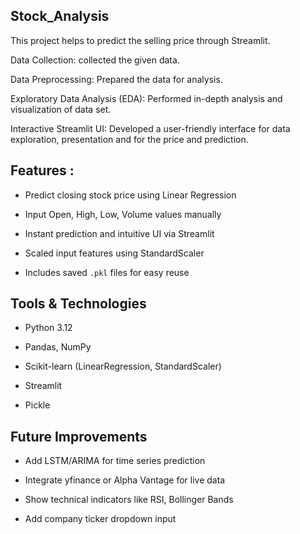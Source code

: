 ## Stock_Analysis

This project helps to predict the selling price through Streamlit.

Data Collection: collected the given data.

Data Preprocessing: Prepared the data for analysis.

Exploratory Data Analysis (EDA): Performed in-depth analysis and visualization of data set.

Interactive Streamlit UI: Developed a user-friendly interface for data exploration, presentation and for the price and prediction.


## Features :

- Predict closing stock price using Linear Regression

- Input Open, High, Low, Volume values manually

- Instant prediction and intuitive UI via Streamlit

- Scaled input features using StandardScaler

- Includes saved `.pkl` files for easy reuse




##  Tools & Technologies

- Python 3.12

- Pandas, NumPy

- Scikit-learn (LinearRegression, StandardScaler)

- Streamlit

- Pickle


## Future Improvements

- Add LSTM/ARIMA for time series prediction

- Integrate yfinance or Alpha Vantage for live data

- Show technical indicators like RSI, Bollinger Bands

- Add company ticker dropdown input